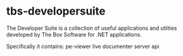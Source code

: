 tbs-developersuite
==================

The Developer Suite is a collection of useful applications and utlities developed by The Box Software for .NET
applications.

Specifically it contains:
	pe-viewer
	live documenter
		server
		api
